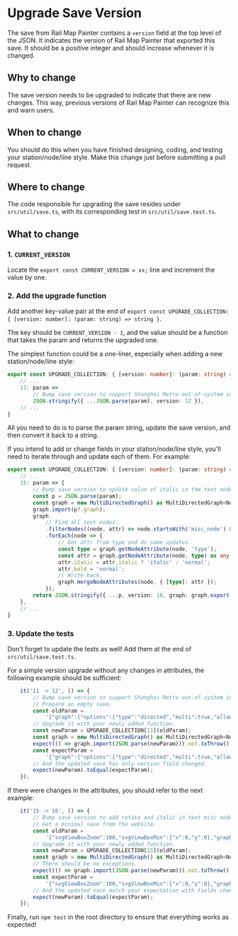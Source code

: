 # Upgrade Save Version

The save from Rail Map Painter contains a `version` field at the top level of the JSON. It indicates the version of Rail Map Painter that exported this save. It should be a positive integer and should increase whenever it is changed.

## Why to change

The save version needs to be upgraded to indicate that there are new changes. This way, previous versions of Rail Map Painter can recognize this and warn users.

## When to change

You should do this when you have finished designing, coding, and testing your station/node/line style. Make this change just before submitting a pull request.

## Where to change

The code responsible for upgrading the save resides under `src/util/save.ts`, with its corresponding test in `src/util/save.test.ts`.

## What to change

### 1. `CURRENT_VERSION`

Locate the `export const CURRENT_VERSION = xx;` line and increment the value by one.

### 2. Add the upgrade function

Add another key-value pair at the end of `export const UPGRADE_COLLECTION: { [version: number]: (param: string) => string }`.

The key should be `CURRENT_VERSION - 1`, and the value should be a function that takes the param and returns the upgraded one.

The simplest function could be a one-liner, especially when adding a new station/node/line style:

```typescript
export const UPGRADE_COLLECTION: { [version: number]: (param: string) => string } = {
    // ...
    11: param =>
        // Bump save version to support Shanghai Metro out-of-system interchange station.
        JSON.stringify({ ...JSON.parse(param), version: 12 }),
    // ...
}
```

All you need to do is to parse the param string, update the save version, and then convert it back to a string.

If you intend to add or change fields in your station/node/line style, you'll need to iterate through and update each of them. For example:

```typescript
export const UPGRADE_COLLECTION: { [version: number]: (param: string) => string } = {
    // ...
    15: param => {
        // Bump save version to update value of italic in the text node.
        const p = JSON.parse(param);
        const graph = new MultiDirectedGraph() as MultiDirectedGraph<NodeAttributes, EdgeAttributes, GraphAttributes>;
        graph.import(p?.graph);
        graph
            // Find all text nodes.
            .filterNodes((node, attr) => node.startsWith('misc_node') && attr.type === MiscNodeType.Text)
            .forEach(node => {
                // Get attr from type and do some updates.
                const type = graph.getNodeAttribute(node, 'type');
                const attr = graph.getNodeAttribute(node, type) as any;
                attr.italic = attr.italic ? 'italic' : 'normal';
                attr.bold = 'normal';
                // Write back.
                graph.mergeNodeAttributes(node, { [type]: attr });
            });
        return JSON.stringify({ ...p, version: 16, graph: graph.export() });
    },
    // ...
}
```

### 3. Update the tests

Don't forget to update the tests as well! Add them at the end of `src/util/save.test.ts`.

For a simple version upgrade without any changes in attributes, the following example should be sufficient:

```typescript
    it('11 -> 12', () => {
        // Bump save version to support Shanghai Metro out-of-system interchange station.
        // Prepare an empty save.
        const oldParam =
            '{"graph":{"options":{"type":"directed","multi":true,"allowSelfLoops":true},"attributes":{},"nodes":[],"edges":[]},"svgViewBoxZoom":100,"svgViewBoxMin":{"x":0,"y":0},"version":11}';
        // Upgrade it with your newly added function.
        const newParam = UPGRADE_COLLECTION[11](oldParam);
        const graph = new MultiDirectedGraph() as MultiDirectedGraph<NodeAttributes, EdgeAttributes, GraphAttributes>;
        expect(() => graph.import(JSON.parse(newParam))).not.toThrow();
        const expectParam =
            '{"graph":{"options":{"type":"directed","multi":true,"allowSelfLoops":true},"attributes":{},"nodes":[],"edges":[]},"svgViewBoxZoom":100,"svgViewBoxMin":{"x":0,"y":0},"version":12}';
        // And the updated save has only version field changed.
        expect(newParam).toEqual(expectParam);
    });
```

If there were changes in the attributes, you should refer to the next example:

```typescript
    it('15 -> 16', () => {
        // Bump save version to add rotate and italic in text misc node.
        // Get a minimal save from the website.
        const oldParam =
            '{"svgViewBoxZoom":100,"svgViewBoxMin":{"x":0,"y":0},"graph":{"options":{"type":"directed","multi":true,"allowSelfLoops":true},"attributes":{},"nodes":[{"key":"misc_node_sbdkOMP9-R","attributes":{"visible":true,"zIndex":0,"x":600,"y":260,"type":"text","text":{"content":"Enter your text here","fontSize":16,"lineHeight":16,"textAnchor":"middle","dominantBaseline":"middle","language":"en","color":["shanghai","jsr","#000000","#fff"],"rotate":0,"italic":false}}}],"edges":[]},"version":15}';
        // Upgrade it with your newly added function.
        const newParam = UPGRADE_COLLECTION[15](oldParam);
        const graph = new MultiDirectedGraph() as MultiDirectedGraph<NodeAttributes, EdgeAttributes, GraphAttributes>;
        // There should be no exceptions.
        expect(() => graph.import(JSON.parse(newParam))).not.toThrow();
        const expectParam =
            '{"svgViewBoxZoom":100,"svgViewBoxMin":{"x":0,"y":0},"graph":{"options":{"type":"directed","multi":true,"allowSelfLoops":true},"attributes":{},"nodes":[{"key":"misc_node_sbdkOMP9-R","attributes":{"visible":true,"zIndex":0,"x":600,"y":260,"type":"text","text":{"content":"Enter your text here","fontSize":16,"lineHeight":16,"textAnchor":"middle","dominantBaseline":"middle","language":"en","color":["shanghai","jsr","#000000","#fff"],"rotate":0,"italic":"normal","bold":"normal"}}}],"edges":[]},"version":16}';
        // And the updated save match your expectation with fields changed.
        expect(newParam).toEqual(expectParam);
    });
```

Finally, run `npm test` in the root directory to ensure that everything works as expected!
